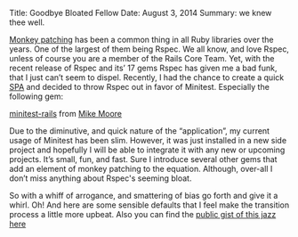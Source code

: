 Title: Goodbye Bloated Fellow
Date: August 3, 2014
Summary: we knew thee well.

[Monkey patching][1] has been a common thing in all Ruby libraries over the years. One of the largest of them being Rspec. We all know, and love Rspec, unless of course you are a member of the Rails Core Team. Yet, with the recent release of Rspec and its’ 17 gems Rspec has given me a bad funk, that I just can’t seem to dispel. Recently, I had the chance to create a quick [SPA][3] and decided to throw Rspec out in favor of Minitest. Especially the following gem:

[minitest-rails][2] from [Mike Moore][4] 

Due to the diminutive, and quick nature of the “application”, my current usage of Minitest has been slim. However, it was just installed in a new side project and hopefully I will be able to integrate it with any new or upcoming projects. It’s small, fun, and fast. Sure I introduce several other gems that add an element of monkey patching to the equation. Although, over-all I don’t miss anything about Rspec's seeming bloat.

So with a whiff of arrogance, and smattering of bias go forth and give it a whirl. Oh! And here are some sensible defaults that I feel make the transition process a little more upbeat. Also you can find the [public gist of this jazz here][5]

<script src="https://gist.github.com/braidn/b713c87758b3d62c4002.js"></script>

 
[1]: https://www.everlane.com/
[2]: http://rubygems.org/gems/minitest-rails
[3]: http://en.wikipedia.org/wiki/Single-page_application
[4]: https://twitter.com/blowmage
[5]: https://gist.github.com/braidn/b713c87758b3d62c4002